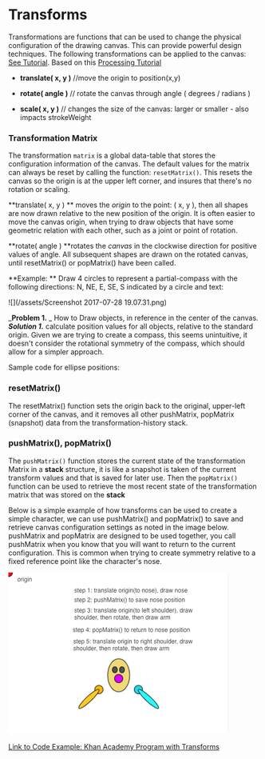 # Transforms

Transformations are functions that can be used to change the physical configuration of the drawing canvas.  This can provide powerful design techniques.  The following transformations can be applied to the canvas: [See Tutorial](https://www.khanacademy.org/computing/computer-programming/programming-games-visualizations/programming-transformations/a/translation).  Based on this [Processing Tutorial](https://www.processing.org/tutorials/transform2d/)

* **translate\( x, y \)**   //move the origin to position\(x,y\)

* **rotate\( angle \)** // rotate the canvas through angle \( degrees / radians \)

* **scale\( x, y \)** //  changes the size of the canvas: larger or smaller - also impacts strokeWeight

### Transformation Matrix

The transformation `matrix` is a global data-table that stores the configuration information of the canvas.  The default values for the matrix can always be reset by calling the function: `resetMatrix()`.  This resets the canvas so the origin is at the upper left corner, and insures that there's no rotation or scaling.

**translate\( x, y \) ** moves the _origin_ to the point: \( x, y \), then all shapes are now drawn relative to the new position of the origin.  It is often easier to move the canvas origin, when trying to draw objects that have some geometric relation with each other, such as a joint or point of rotation.  

**rotate\( angle \) **rotates the _canvas_ in the clockwise direction for positive values of angle.  All subsequent shapes are drawn on the rotated canvas, until resetMatrix() or popMatrix() have been called.

  
**Example: ** Draw 4 circles to represent a partial-compass with the following directions: N, NE, E, SE, S indicated by a circle and text:


![](/assets/Screenshot 2017-07-28 19.07.31.png)

_**Problem 1.** _ How to Draw objects, in reference in the center of the canvas. 
**_Solution 1._**  calculate position values for all objects, relative to the standard origin. Given we are trying to create a compass, this seems unintuitive, it doesn't consider the rotational symmetry of the compass, which should allow for a simpler approach. 

Sample code for ellipse positions: 








### resetMatrix\(\)

The resetMatrix\(\) function sets the origin back to the original, upper-left corner of the canvas, and it removes all other pushMatrix, popMatrix \(snapshot\) data from the transformation-history stack.

### pushMatrix\(\), popMatrix\(\)

The `pushMatrix()` function stores the current state of the transformation Matrix in a **stack** structure, it is like a snapshot is taken of the current transform values and that is saved for later use.  Then the `popMatrix()` function can be used to retrieve the most recent state of the transformation matrix that was stored on the **stack**

Below is a simple example of how transforms can be used to create a simple character, we can use pushMatrix\(\) and popMatrix\(\) to save and retrieve canvas configuration settings as noted in the image below.  pushMatrix and popMatrix are designed to be used together, you call pushMatrix when you know that you will want to return to the current configuration.  This is common when trying to create symmetry relative to a fixed reference point like the character's nose.

![](transforms.png)

[Link to Code Example: Khan Academy Program with Transforms](https://www.khanacademy.org/computer-programming/transformations-pushmatrix-popmatrix/5558061535199232)

